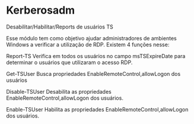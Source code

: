 # Kerberosadm
Desabilitar/Habilitar/Reports de usuários TS

Esse módulo tem como objetivo ajudar administradores de ambientes Windows a verificar a utilização de RDP.
Existem 4 funções nesse:

Report-TS
Verifica em todos os usuários no campo msTSExpireDate para determinar o usuários que utilizaram o acesso RDP.

Get-TSUser
Busca propriedades EnableRemoteControl,allowLogon dos usuários
 
Disable-TSUser
Desabilita as propriedades EnableRemoteControl,allowLogon dos usuários.
  
Enable-TSUser
Habilita as propriedades EnableRemoteControl,allowLogon dos usuários.
  
  
